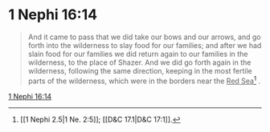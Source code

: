 # 1 Nephi 16:14

> And it came to pass that we did take our bows and our arrows, and go forth into the wilderness to slay food for our families; and after we had slain food for our families we did return again to our families in the wilderness, to the place of Shazer. And we did go forth again in the wilderness, following the same direction, keeping in the most fertile parts of the wilderness, which were in the borders near the <u>Red Sea</u>[^a] .

[1 Nephi 16:14](https://www.churchofjesuschrist.org/study/scriptures/bofm/1-ne/16?lang=eng&id=p14#p14)


[^a]: [[1 Nephi 2.5|1 Ne. 2:5]]; [[D&C 17.1|D&C 17:1]].  
